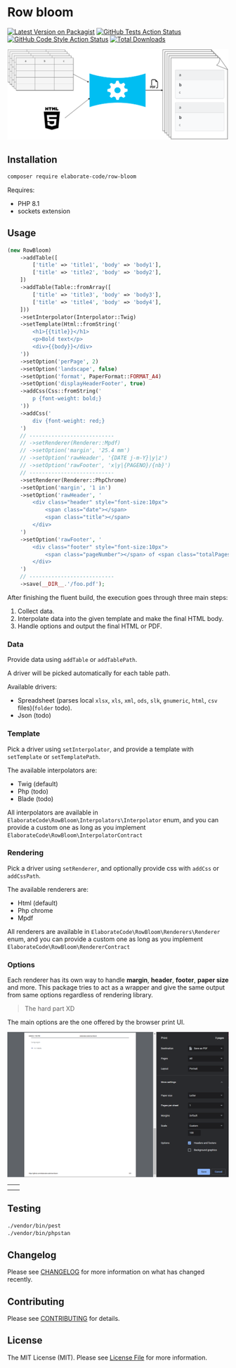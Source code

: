 # Row bloom

[![Latest Version on Packagist](https://img.shields.io/packagist/v/elaborate-code/row-bloom.svg?style=flat-square)](https://packagist.org/packages/elaborate-code/row-bloom)
[![GitHub Tests Action Status](https://img.shields.io/github/actions/workflow/status/elaborate-code/row-bloom/run-tests.yml?branch=main&label=tests&style=flat-square)](https://github.com/elaborate-code/row-bloom/actions?query=workflow%3Arun-tests+branch%3Amain)
[![GitHub Code Style Action Status](https://img.shields.io/github/actions/workflow/status/elaborate-code/row-bloom/fix-php-code-style-issues.yml?branch=main&label=code%20style&style=flat-square)](https://github.com/elaborate-code/row-bloom/actions?query=workflow%3A"Fix+PHP+code+style+issues"+branch%3Amain)
[![Total Downloads](https://img.shields.io/packagist/dt/elaborate-code/row-bloom.svg?style=flat-square)](https://packagist.org/packages/elaborate-code/row-bloom)

![illustaton](./illustration.png)

## Installation

```bash
composer require elaborate-code/row-bloom
```

Requires:

- PHP 8.1
- sockets extension

## Usage

```php
(new RowBloom)
    ->addTable([
        ['title' => 'title1', 'body' => 'body1'],
        ['title' => 'title2', 'body' => 'body2'],
    ])
    ->addTable(Table::fromArray([
        ['title' => 'title3', 'body' => 'body3'],
        ['title' => 'title4', 'body' => 'body4'],
    ]))
    ->setInterpolator(Interpolator::Twig)
    ->setTemplate(Html::fromString('
        <h1>{{title}}</h1>
        <p>Bold text</p>
        <div>{{body}}</div>
    '))
    ->setOption('perPage', 2)
    ->setOption('landscape', false)
    ->setOption('format', PaperFormat::FORMAT_A4)
    ->setOption('displayHeaderFooter', true)
    ->addCss(Css::fromString('
        p {font-weight: bold;}
    '))
    ->addCss('
        div {font-weight: red;}
    ')
    // ---------------------------
    // ->setRenderer(Renderer::Mpdf)
    // ->setOption('margin', '25.4 mm')
    // ->setOption('rawHeader', '{DATE j-m-Y}|y|z')
    // ->setOption('rawFooter', 'x|y|{PAGENO}/{nb}')
    // ---------------------------
    ->setRenderer(Renderer::PhpChrome)
    ->setOption('margin', '1 in')
    ->setOption('rawHeader', '
        <div class="header" style="font-size:10px">
            <span class="date"></span>
            <span class="title"></span>
        </div>
    ')
    ->setOption('rawFooter', '
        <div class="footer" style="font-size:10px">
            <span class="pageNumber"></span> of <span class="totalPages"></span>
        </div>
    ')
    // ---------------------------
    ->save(__DIR__.'/foo.pdf');
```

After finishing the fluent build, the execution goes through three main steps:

1. Collect data.
2. Interpolate data into the given template and make the final HTML body.
3. Handle options and output the final HTML or PDF.

### Data

Provide data using `addTable` or `addTablePath`.

A driver will be picked automatically for each table path.

Available drivers:

- Spreadsheet (parses local `xlsx`, `xls`, `xml`, `ods`, `slk`, `gnumeric`, `html`, `csv` files)(`folder` todo).
- Json (todo)

### Template

Pick a driver using `setInterpolator`, and provide a template with `setTemplate` or `setTemplatePath`.

The available interpolators are:

- Twig (default)
- Php (todo)
- Blade (todo)

All interpolators are available in `ElaborateCode\RowBloom\Interpolators\Interpolator` enum, and you can provide a custom one as long as you implement `ElaborateCode\RowBloom\InterpolatorContract`

### Rendering

Pick a driver using `setRenderer`, and optionally provide css with `addCss` or `addCssPath`.

The available renderers are:

- Html (default)
- Php chrome
- Mpdf

All renderers are available in `ElaborateCode\RowBloom\Renderers\Renderer` enum, and you can provide a custom one as long as you implement `ElaborateCode\RowBloom\RendererContract`

### Options

Each renderer has its own way to handle **margin**, **header**, **footer**, **paper size** and more. This package tries to act as a wrapper and give the same output from same options regardless of rendering library.

> The hard part XD

The main options are the one offered by the browser print UI.

![browser print options](./browser_print_options.png)

|     |     |
| --- | --- |
|     |     |
|     |     |

## Testing

```bash
./vendor/bin/pest
./vendor/bin/phpstan
```

## Changelog

Please see [CHANGELOG](CHANGELOG.md) for more information on what has changed recently.

## Contributing

Please see [CONTRIBUTING](CONTRIBUTING.md) for details.

## License

The MIT License (MIT). Please see [License File](LICENSE.md) for more information.
